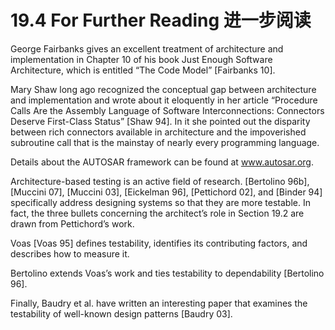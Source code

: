 19.4 For Further Reading 进一步阅读
===

George Fairbanks gives an excellent treatment of architecture and implementation in Chapter 10 of his book Just Enough Software Architecture, which is entitled “The Code Model” [Fairbanks 10].

Mary Shaw long ago recognized the conceptual gap between architecture and implementation and wrote about it eloquently in her article “Procedure Calls Are the Assembly Language of Software Interconnections: Connectors Deserve First-Class Status” [Shaw 94]. In it she pointed out the disparity between rich connectors available in architecture and the impoverished subroutine call that is the mainstay of nearly every programming language.

Details about the AUTOSAR framework can be found at www.autosar.org.

Architecture-based testing is an active field of research. [Bertolino 96b], [Muccini 07], [Muccini 03], [Eickelman 96], [Pettichord 02], and [Binder 94] specifically address designing systems so that they are more testable. In fact, the three bullets concerning the architect’s role in Section 19.2 are drawn from Pettichord’s work.

Voas [Voas 95] defines testability, identifies its contributing factors, and describes how to measure it.

Bertolino extends Voas’s work and ties testability to dependability [Bertolino 96].

Finally, Baudry et al. have written an interesting paper that examines the testability of well-known design patterns [Baudry 03].
